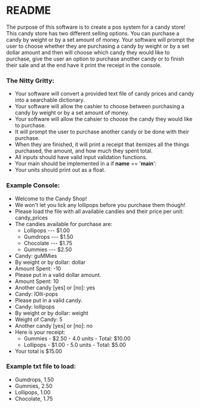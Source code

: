# README
The purpose of this software is to create a pos system for a candy store! This candy store has two different selling options. You can purchase a candy by weight or by a set amount of money. Your software will prompt the user to choose whether they are purchasing a candy by weight or by a set dollar amount and then will choose which candy they would like to purchase, give the user an option to purchase another candy or to finish their sale and at the end have it print the receipt in the console.

### The Nitty Gritty:
- Your software will convert a provided text file of candy prices and candy into a searchable dictionary.
- Your software will allow the cashier to choose between purchasing a candy by weight or by a set amount of money.
- Your software will allow the cahsier to choose the candy they would like to purchase.
- It will prompt the user to purchase another candy or be done with their purchase.
- When they are finished, it will print a receipt that itemizes all the things purchased, the amount, and how much they spent total.
- All inputs should have valid input validation functions.
- Your main should be implemented in a if __name__ == '__main__':
- Your units should print out as a float.

### Example Console:
- Welcome to the Candy Shop!
- We won't let you lick any lollipops before you purchase them though!
- Please load the file with all available candies and their price per unit: candy_prices
- The candies available for purchase are:
  - Lollipops --- $1.00
  - Gumdrops --- $1.50
  - Chocolate --- $1.75
  - Gummies --- $2.50
- Candy: guMMies
- By weight or by dollar: dollar
- Amount Spent: -10
- Please put in a valid dollar amount.
- Amount Spent: 10
- Another candy [yes] or [no]: yes
- Candy: lOlli-pops
- Please put in a valid candy.
- Candy: lollipops
- By weight or by dollar: weight
- Weight of Candy: 5
- Another candy [yes] or [no]: no
- Here is your receipt:
  - Gummies - $2.50 - 4.0 units - Total: $10.00
  - Lollipops - $1.00 - 5.0 units - Total: $5.00
- Your total is $15.00

### Example txt file to load:
- Gumdrops, 1.50
- Gummies, 2.50
- Lollipops, 1.00
- Chocolate, 1.75